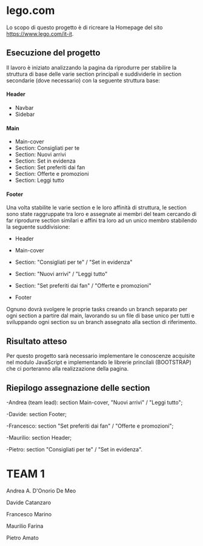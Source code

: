 # lego.com

Lo scopo di questo progetto è di ricreare la Homepage del sito https://www.lego.com/it-it. 



## Esecuzione del progetto
Il lavoro è iniziato analizzando la pagina da riprodurre per stabilire la struttura di base delle varie section principali e suddividerle in section secondarie (dove necessario) con la seguente struttura base:

#### Header
- Navbar
- Sidebar

#### Main
- Main-cover
- Section: Consigliati per te
- Section: Nuovi arrivi
- Section: Set in evidenza
- Section: Set preferiti dai fan
- Section: Offerte e promozioni
- Section: Leggi tutto

#### Footer

Una volta stabilite le varie section e le loro affinità di struttura, le section sono state raggruppate tra loro e assegnate ai membri del team cercando di far riprodurre section similari e affini tra loro ad un unico membro stabilendo la seguente suddivisione:

- Header

- Main-cover

- Section: "Consigliati per te" / "Set in evidenza"

- Section: "Nuovi arrivi" / "Leggi tutto"

- Section: "Set preferiti dai fan" / "Offerte e promozioni"

- Footer

Ognuno dovrà svolgere le proprie tasks creando un branch separato per ogni section a partire dal main, lavorando su un file di base unico per tutti e sviluppando ogni section su un branch assegnato alla section di riferimento.

## Risultato atteso

Per questo progetto sarà necessario implementare le conoscenze acquisite nel modulo JavaScript e implementando le librerie princilali (BOOTSTRAP) che ci porteranno alla realizzazione della pagina.



## Riepilogo assegnazione delle section

-Andrea (team lead):
section Main-cover, "Nuovi arrivi" / "Leggi tutto"; 

-Davide:
section Footer;

-Francesco: 
section "Set preferiti dai fan" / "Offerte e promozioni"; 

-Maurilio: 
section Header; 

-Pietro: 
section "Consigliati per te" / "Set in evidenza".



# TEAM 1

Andrea A. D'Onorio De Meo

Davide Catanzaro

Francesco Marino

Maurilio Farina

Pietro Amato
